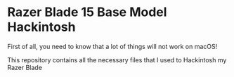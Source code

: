 # Razer Blade 15 Base Model Hackintosh

First of all, you need to know that a lot of things will not work on macOS!

This repository contains all the necessary files that I used to Hackintosh my Razer Blade
